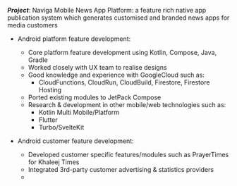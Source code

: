 **_Project_**: Naviga Mobile News App Platform: a feature rich native app publication system which generates customised and branded news apps for media customers

* Android platform feature development:
	* Core platform feature development using Kotlin, Compose, Java, Gradle
	* Worked closely with UX team to realise designs
	* Good knowledge and experience with GoogleCloud such as:
		* CloudFunctions, CloudRun, CloudBuild, Firestore, Firestore Hosting
	* Ported existing modules to JetPack Compose
	* Research & development in other mobile/web technologies such as:
		* Kotlin Multi Mobile/Platform
		* Flutter
		* Turbo/SvelteKit

* Android customer feature development:
	* Developed customer specific features/modules such as PrayerTimes for Khaleej Times
	* Integrated 3rd-party customer advertising & statistics providers
	* 
